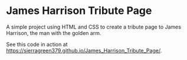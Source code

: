 # James Harrison Tribute Page
A simple project using HTML and CSS to create a tribute page to James Harrison, the man with the golden arm.

See this code in action at https://sierragreen379.github.io/James_Harrison_Tribute_Page/.